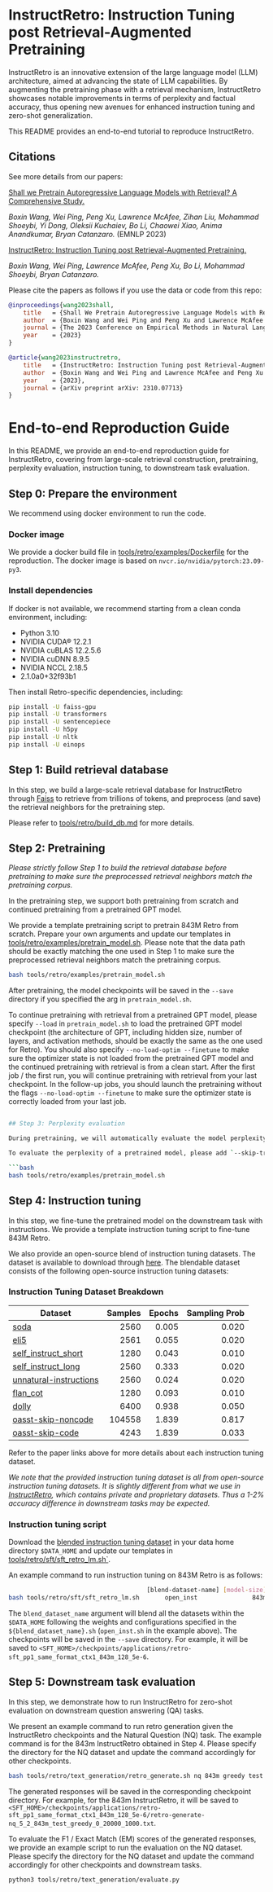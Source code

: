 # InstructRetro: Instruction Tuning post Retrieval-Augmented Pretraining

InstructRetro is an innovative extension of the large language model (LLM) architecture, aimed at advancing the state of LLM capabilities. By augmenting the pretraining phase with a retrieval mechanism, InstructRetro showcases notable improvements in terms of perplexity and factual accuracy, thus opening new avenues for enhanced instruction tuning and zero-shot generalization.

This README provides an end-to-end tutorial to reproduce InstructRetro.   

## Citations

See more details from our papers:

[Shall we Pretrain Autoregressive Language Models with Retrieval? A Comprehensive Study.](https://arxiv.org/abs/2304.06762)

_Boxin Wang, Wei Ping, Peng Xu, Lawrence McAfee, Zihan Liu, Mohammad Shoeybi, Yi Dong, Oleksii Kuchaiev, Bo Li, Chaowei Xiao, Anima Anandkumar, Bryan Catanzaro._ (EMNLP 2023)

[InstructRetro: Instruction Tuning post Retrieval-Augmented Pretraining.](https://arxiv.org/abs/2310.07713) 

_Boxin Wang, Wei Ping, Lawrence McAfee, Peng Xu, Bo Li, Mohammad Shoeybi, Bryan Catanzaro._ 

Please cite the papers as follows if you use the data or code from this repo:

```bibtex
@inproceedings{wang2023shall,
    title   = {Shall We Pretrain Autoregressive Language Models with Retrieval? A Comprehensive Study},
    author  = {Boxin Wang and Wei Ping and Peng Xu and Lawrence McAfee and Zihan Liu and Mohammad Shoeybi and Yi Dong and Oleksii Kuchaiev and Bo Li and Chaowei Xiao and Anima Anandkumar and Bryan Catanzaro},
    journal = {The 2023 Conference on Empirical Methods in Natural Language Processing},
    year    = {2023}
}

@article{wang2023instructretro,
    title   = {InstructRetro: Instruction Tuning post Retrieval-Augmented Pretraining},
    author  = {Boxin Wang and Wei Ping and Lawrence McAfee and Peng Xu and Bo Li and Mohammad Shoeybi and Bryan Catanzaro},
    year    = {2023},
    journal = {arXiv preprint arXiv: 2310.07713}
}
```

# End-to-end Reproduction Guide

In this README, we provide an end-to-end reproduction guide for InstructRetro, covering from large-scale retrieval construction, pretraining, perplexity evaluation, instruction tuning, to downstream task evaluation. 

## Step 0: Prepare the environment

We recommend using docker environment to run the code.

### Docker image


We provide a docker build file in [tools/retro/examples/Dockerfile](tools/retro/examples/Dockerfile) for the reproduction. The docker image is based on `nvcr.io/nvidia/pytorch:23.09-py3`.


### Install dependencies

If docker is not available, we recommend starting from a clean conda environment, including:
- Python 3.10
- NVIDIA CUDA® 12.2.1
- NVIDIA cuBLAS 12.2.5.6
- NVIDIA cuDNN 8.9.5
- NVIDIA NCCL 2.18.5
- 2.1.0a0+32f93b1

Then install Retro-specific dependencies, including:
```bash
pip install -U faiss-gpu
pip install -U transformers
pip install -U sentencepiece
pip install -U h5py
pip install -U nltk
pip install -U einops
```



## Step 1: Build retrieval database

In this step, we build a large-scale retrieval database for InstructRetro through [Faiss](https://github.com/facebookresearch/faiss) to retrieve from trillions of tokens, and preprocess (and save) the retrieval neighbors for the pretraining step.

Please refer to [tools/retro/build_db.md](tools/retro/build_db.md) for more details.

## Step 2: Pretraining

*Please strictly follow Step 1 to build the retrieval database before pretraining to make sure the preprocessed retrieval neighbors match the pretraining corpus.*

In the pretraining step, we support both pretraining from scratch and continued pretraining from a pretrained GPT model.

We provide a template pretraining script to pretrain 843M Retro from scratch. Prepare your own arguments and update our templates in [tools/retro/examples/pretrain_model.sh](tools/retro/examples/pretrain_model.sh). Please note that the data path should be exactly matching the one used in Step 1 to make sure the preprocessed retrieval neighbors match the pretraining corpus.

[//]: # (Take the example of the Wikipedia corpus)

```bash
bash tools/retro/examples/pretrain_model.sh
```
After pretraining, the model checkpoints will be saved in the `--save` directory if you specified the arg in `pretrain_model.sh`.

To continue pretraining with retrieval from a pretrained GPT model, please specify `--load` in `pretrain_model.sh` to load the pretrained GPT model checkpoint (the architecture of GPT, including hidden size, number of layers, and activation methods, should be exactly the same as the one used for Retro). You should also specify  `--no-load-optim --finetune` to make sure the optimizer state is not loaded from the pretrained GPT model and the continued pretraining with retrieval is from a clean start. After the first job / the first run, you will continue pretraining with retrieval from your last checkpoint. In the follow-up jobs, you should launch the pretraining without the flags `--no-load-optim --finetune` to make sure the optimizer state is correctly loaded from your last job.

```bash 

## Step 3: Perplexity evaluation

During pretraining, we will automatically evaluate the model perplexity on the specified validation corpus every `--eval-interval` steps. The validation corpus should be exactly the same as the one used in Step 1 to make sure the preprocessed retrieval neighbors match the pretraining corpus.

To evaluate the perplexity of a pretrained model, please add `--skip-train` in `pretrain_model.sh` to skip the pretraining step and only evaluate the perplexity of the model specified in `--load` on the validation corpus. Run the above command again to evaluate the perplexity of a pretrained model:

```bash
bash tools/retro/examples/pretrain_model.sh
```

## Step 4: Instruction tuning

In this step, we fine-tune the pretrained model on the downstream task with instructions. We provide a template instruction tuning script to fine-tune 843M Retro.

We also provide an open-source blend of instruction tuning datasets. The dataset is available to download through [here](https://drive.google.com/file/d/1nzKwwYf8lYb9gN3P4YO8pFNU_B2nMYe1/view?usp=sharing). The blendable dataset consists of the following open-source instruction tuning datasets:

### Instruction Tuning Dataset Breakdown
| Dataset                                                    | Samples | Epochs | Sampling Prob |
|------------------------------------------------------------|--------:|-------:|--------------:|
| [soda](https://arxiv.org/abs/2212.10465)                   |    2560 |  0.005 |         0.020 |
| [eli5](https://arxiv.org/abs/1907.09190)                   |    2561 |  0.055 |         0.020 |
| [self_instruct_short](https://arxiv.org/abs/2212.10560)    |    1280 |  0.043 |         0.010 |
| [self_instruct_long](https://arxiv.org/abs/2212.10560)     |    2560 |  0.333 |         0.020 |
| [unnatural-instructions](https://arxiv.org/abs/2212.09689) |    2560 |  0.024 |         0.020 |
| [flan_cot](https://arxiv.org/abs/2210.11416)               |    1280 |  0.093 |         0.010 |
| [dolly](https://arxiv.org/abs/2305.13735)                  |    6400 |  0.938 |         0.050 |
| [oasst-skip-noncode](https://open-assistant.io/)           |  104558 |  1.839 |         0.817 |
| [oasst-skip-code](https://open-assistant.io/)              |    4243 |  1.839 |         0.033 |

Refer to the paper links above for more details about each instruction tuning dataset.

*We note that the provided instruction tuning dataset is all from open-source instruction tuning datasets. It is slightly different from what we use in [InstructRetro](https://arxiv.org/abs/2310.07713), which contains private and proprietary datasets. Thus a 1-2% accuracy difference in downstream tasks may be expected.*  

### Instruction tuning script
Download the [blended instruction tuning dataset](https://drive.google.com/file/d/1nzKwwYf8lYb9gN3P4YO8pFNU_B2nMYe1/view?usp=sharing) in your data home directory `$DATA_HOME` and update our templates in [tools/retro/sft/sft_retro_lm.sh`](tools/retro/sft/sft_retro_lm.sh).

An example command to run instruction tuning on 843M Retro is as follows:
```bash
                                      [blend-dataset-name] [model-size] [batch-size]  [lr]    [checkpoints]
bash tools/retro/sft/sft_retro_lm.sh       open_inst               843m            128    5e-6  <path/to/pretrained/retro>  
```

The `blend_dataset_name` argument will blend all the datasets within the `$DATA_HOME` following the weights and configurations specified in the `${blend_dataset_name}.sh` (`open_inst.sh` in the example above).
The checkpoints will be saved in the `--save` directory. For example, it will be saved to 
`<SFT_HOME>/checkpoints/applications/retro-sft_pp1_same_format_ctx1_843m_128_5e-6`. 

## Step 5: Downstream task evaluation

In this step, we demonstrate how to run InstructRetro for zero-shot evaluation on downstream question answering (QA) tasks. 

We present an example command to run retro generation given the InstructRetro checkpoints and the Natural Question (NQ) task. The example command is for the 843m InstructRetro obtained in Step 4. Please specify the directory for the NQ dataset and update the command accordingly for other checkpoints.  

```bash
bash tools/retro/text_generation/retro_generate.sh nq 843m greedy test  0 20000 1000 5 pp1 <SFT_HOME>/checkpoints/applications/retro-sft_pp1_same_format_ctx1_843m_128_5e-6 2
```

The generated responses will be saved in the corresponding checkpoint directory. For example, for the 843m InstructRetro, it will be saved to 
`<SFT_HOME>/checkpoints/applications/retro-sft_pp1_same_format_ctx1_843m_128_5e-6/retro-generate-nq_5_2_843m_test_greedy_0_20000_1000.txt`.

To evaluate the F1 / Exact Match (EM) scores of the generated responses, we provide an example script to run the evaluation on the NQ dataset. Please specify the directory for the NQ dataset and update the command accordingly for other checkpoints and downstream tasks.  

```bash
python3 tools/retro/text_generation/evaluate.py
```